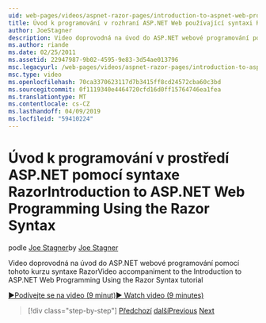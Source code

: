 ```yaml
---
uid: web-pages/videos/aspnet-razor-pages/introduction-to-aspnet-web-programming-using-the-razor-syntax
title: Úvod k programování v rozhraní ASP.NET Web používající syntaxi Razor | Dokumentace Microsoftu
author: JoeStagner
description: Video doprovodná na úvod do ASP.NET webové programování pomocí tohoto kurzu syntaxe Razor
ms.author: riande
ms.date: 02/25/2011
ms.assetid: 22947987-9b02-4595-9e83-3d54ae013796
msc.legacyurl: /web-pages/videos/aspnet-razor-pages/introduction-to-aspnet-web-programming-using-the-razor-syntax
msc.type: video
ms.openlocfilehash: 70ca3370623117d7b3415ff8cd24572cba60c3bd
ms.sourcegitcommit: 0f1119340e4464720cfd16d0ff15764746ea1fea
ms.translationtype: MT
ms.contentlocale: cs-CZ
ms.lasthandoff: 04/09/2019
ms.locfileid: "59410224"
---
```

# <a name="introduction-to-aspnet-web-programming-using-the-razor-syntax"></a><span data-ttu-id="f5845-103">Úvod k programování v prostředí ASP.NET pomocí syntaxe Razor</span><span class="sxs-lookup"><span data-stu-id="f5845-103">Introduction to ASP.NET Web Programming Using the Razor Syntax</span></span>

<span data-ttu-id="f5845-104">podle [Joe Stagner](https://github.com/JoeStagner)</span><span class="sxs-lookup"><span data-stu-id="f5845-104">by [Joe Stagner](https://github.com/JoeStagner)</span></span>

<span data-ttu-id="f5845-105">Video doprovodná na úvod do ASP.NET webové programování pomocí tohoto kurzu syntaxe Razor</span><span class="sxs-lookup"><span data-stu-id="f5845-105">Video accompaniment to the Introduction to ASP.NET Web Programming Using the Razor Syntax tutorial</span></span>

[<span data-ttu-id="f5845-106">&#9654;Podívejte se na video (9 minut)</span><span class="sxs-lookup"><span data-stu-id="f5845-106">&#9654; Watch video (9 minutes)</span></span>](https://channel9.msdn.com/Blogs/ASP-NET-Site-Videos/introduction-to-aspnet-web-programming-using-the-razor-syntax)

> [!div class="step-by-step"]
> <span data-ttu-id="f5845-107">[Předchozí](getting-started-with-webmatrix-and-aspnet-web-pages.md)
> [další](creating-a-consistent-look-part-1.md)</span><span class="sxs-lookup"><span data-stu-id="f5845-107">[Previous](getting-started-with-webmatrix-and-aspnet-web-pages.md)
[Next](creating-a-consistent-look-part-1.md)</span></span>
